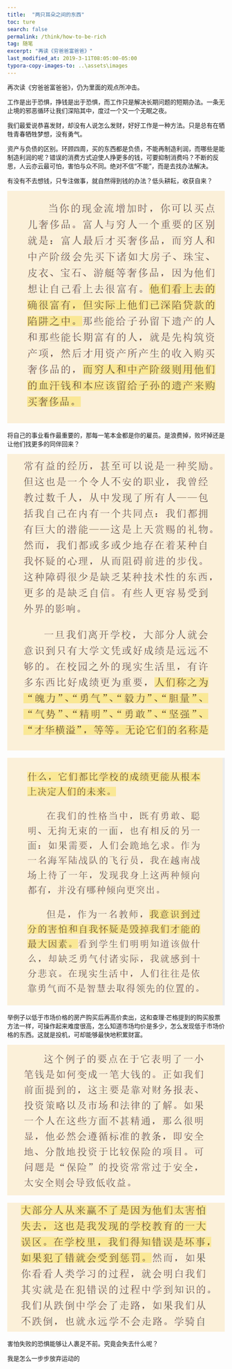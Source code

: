 ```yaml
---
title:  "两只耳朵之间的东西"
toc: ture
search: false
permalink: /think/how-to-be-rich
tag: 随笔
excerpt: "再读《穷爸爸富爸爸》"
last_modified_at: 2019-3-11T08:05:00-05:00
typora-copy-images-to: ..\assets\images
---
```


再次读《穷爸爸富爸爸》，仍为里面的观点所冲击。

工作是出于恐惧，挣钱是出于恐惧，而工作只是解决长期问题的短期办法。一条无止境的邪恶循环让我们深陷其中，度过一个又一个无眠之夜。

我们最爱说恭喜发财，却没有人说怎么发财，好好工作是一种方法。只是总有在牺牲青春牺牲梦想，没有勇气。

资产与负债的区别。环顾四周，买的东西都是负债，不能再制造利润，而哪些是能制造利润的呢？错误的消费方式迫使人挣更多的钱，可要抑制消费吗？不断的反思，人云亦云最可怕，害怕与众不同。绝对不信“不能”，而是去找办法解决。

有没有不去想钱，只专注做事，就自然得到钱的办法？低头耕耘，收获自来？

![1552293441402](../assets/images/1552293441402.png)

将自己的事业看作最重要的，那每一笔本金都是你的雇员。是浪费掉，败坏掉还是让他们找更多的同伴回来？

![1552294695959](../assets/images/1552294695959.png)

![1552294714287](../assets/images/1552294714287.png)

举例子以低于市场价格的房产购买后再高价卖出，这和查理·芒格提到的购买股票方法一样，可操作起来难度很高，怎么知道市场均价是多少，怎么发现低于市场价格的东西。这就是投机，可却能够最快地积累财富。

![1552298433356](../assets/images/1552298433356.png)

![1552298832409](../assets/images/1552298832409.png)

害怕失败的恐惧能够让人裹足不前。究竟会失去什么呢？

我是怎么一步步放弃运动的